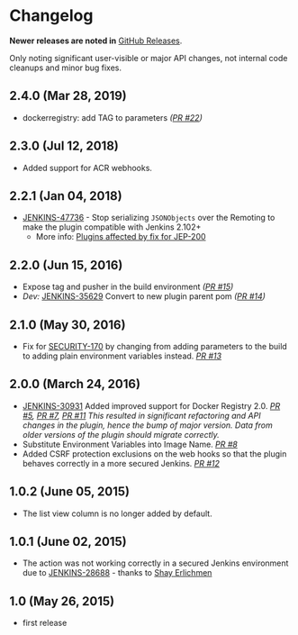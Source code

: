 # Changelog

**Newer releases are noted in** [GitHub Releases](https://github.com/jenkinsci/dockerhub-notification-plugin/releases).

Only noting significant user-visible or major API changes, not internal code cleanups and minor bug fixes.

## 2.4.0 (Mar 28, 2019)

* dockerregistry: add TAG to parameters _([PR #22](https://github.com/jenkinsci/dockerhub-notification-plugin/pull/22))_

## 2.3.0 (Jul 12, 2018)

* Added support for ACR webhooks.

## 2.2.1 (Jan 04, 2018)

* [JENKINS-47736](https://issues.jenkins-ci.org/browse/JENKINS-47736) -
Stop serializing `JSONObjects` over the Remoting to make the plugin compatible with Jenkins 2.102+
  * More info: [Plugins affected by fix for JEP-200](https://wiki.jenkins.io/display/JENKINS/Plugins+affected+by+fix+for+JEP-200)

## 2.2.0 (Jun 15, 2016)
* Expose tag and pusher in the build environment _([PR #15](https://github.com/jenkinsci/dockerhub-notification-plugin/pull/15))_
* _Dev:_ [JENKINS-35629](https://issues.jenkins-ci.org/browse/JENKINS-35629) Convert to new plugin parent pom _([PR #14](https://github.com/jenkinsci/dockerhub-notification-plugin/pull/14))_

## 2.1.0 (May 30, 2016)
* Fix for [SECURITY-170](https://issues.jenkins-ci.org/browse/SECURITY-170) by changing from adding parameters to the build to adding plain environment variables instead.
  _[PR #13](https://github.com/jenkinsci/dockerhub-notification-plugin/pull/13)_

## 2.0.0 (March 24, 2016)

* [JENKINS-30931](https://issues.jenkins-ci.org/browse/JENKINS-30931) Added improved support for Docker Registry 2.0.
    _[PR #5](https://github.com/jenkinsci/dockerhub-notification-plugin/pull/5),
    [PR #7](https://github.com/jenkinsci/dockerhub-notification-plugin/pull/7),
    [PR #11](https://github.com/jenkinsci/dockerhub-notification-plugin/pull/11)_
    _This resulted in significant refactoring and API changes in the plugin, hence the bump of major version. Data from older versions of the plugin should migrate correctly._
* Substitute Environment Variables into Image Name.
  _[PR #8](https://github.com/jenkinsci/dockerhub-notification-plugin/pull/8)_
* Added CSRF protection exclusions on the web hooks so that the plugin behaves correctly in a more secured Jenkins.
  _[PR #12](https://github.com/jenkinsci/dockerhub-notification-plugin/pull/12)_

## 1.0.2 (June 05, 2015)

* The list view column is no longer added by default.

## 1.0.1 (June 02, 2015)

* The action was not working correctly in a secured Jenkins environment due to [JENKINS-28688](https://issues.jenkins-ci.org/browse/JENKINS-28688) - thanks to [Shay Erlichmen](https://github.com/erlichmen)

## 1.0 (May 26, 2015)

* first release
